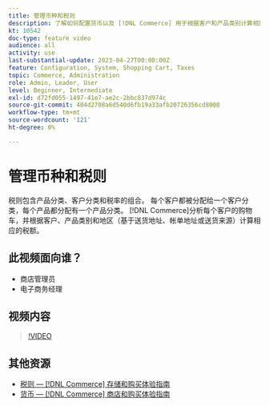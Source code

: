 ```yaml
---
title: 管理币种和税则
description: 了解如何配置货币以及 [!DNL Commerce] 用于根据客户和产品类别计算相应税款的税则。
kt: 10542
doc-type: feature video
audience: all
activity: use
last-substantial-update: 2023-04-27T00:00:00Z
feature: Configuration, System, Shopping Cart, Taxes
topic: Commerce, Administration
role: Admin, Leader, User
level: Beginner, Intermediate
exl-id: d72fd055-1497-41e7-ae2c-2bbc837d974c
source-git-commit: 404d2708a6d540d6fb19a33afb20726356cd8000
workflow-type: tm+mt
source-wordcount: '121'
ht-degree: 0%

---
```


# 管理币种和税则

税则包含产品分类、客户分类和税率的组合。 每个客户都被分配给一个客户分类，每个产品都分配有一个产品分类。 [!DNL Commerce]分析每个客户的购物车，并根据客户、产品类别和地区（基于送货地址、帐单地址或送货来源）计算相应的税额。

## 此视频面向谁？

- 商店管理员
- 电子商务经理

## 视频内容

>[!VIDEO](https://video.tv.adobe.com/v/3410210?quality=12&learn=on&captions=chi_hans)

## 其他资源

- [税则 —  [!DNL Commerce] 存储和购买体验指南](https://experienceleague.adobe.com/docs/commerce-admin/stores-sales/site-store/taxes/tax-rules.html?lang=zh-Hans)
- [货币 —  [!DNL Commerce] 商店和购买体验指南](https://experienceleague.adobe.com/docs/commerce-admin/stores-sales/site-store/currency/currency.html?lang=zh-Hans)
